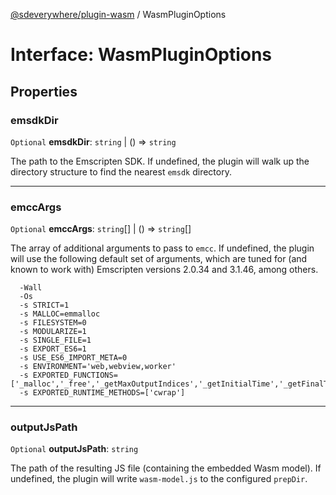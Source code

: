 [@sdeverywhere/plugin-wasm](../index.md) / WasmPluginOptions

# Interface: WasmPluginOptions

## Properties

### emsdkDir

 `Optional` **emsdkDir**: `string` \| () => `string`

The path to the Emscripten SDK.  If undefined, the plugin will walk up the directory
structure to find the nearest `emsdk` directory.

___

### emccArgs

 `Optional` **emccArgs**: `string`[] \| () => `string`[]

The array of additional arguments to pass to `emcc`.  If undefined, the plugin will
use the following default set of arguments, which are tuned for (and known to work
with) Emscripten versions 2.0.34 and 3.1.46, among others.
```
  -Wall
  -Os
  -s STRICT=1
  -s MALLOC=emmalloc
  -s FILESYSTEM=0
  -s MODULARIZE=1
  -s SINGLE_FILE=1
  -s EXPORT_ES6=1
  -s USE_ES6_IMPORT_META=0
  -s ENVIRONMENT='web,webview,worker'
  -s EXPORTED_FUNCTIONS=['_malloc','_free','_getMaxOutputIndices','_getInitialTime','_getFinalTime','_getSaveper','_runModelWithBuffers']
  -s EXPORTED_RUNTIME_METHODS=['cwrap']
```

___

### outputJsPath

 `Optional` **outputJsPath**: `string`

The path of the resulting JS file (containing the embedded Wasm model).  If undefined,
the plugin will write `wasm-model.js` to the configured `prepDir`.
